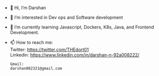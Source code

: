 - 👋 Hi, I’m Darshan
- 👀 I’m interested in Dev ops and Software development
- 🌱 I’m currently learning Javascript, Dockers, K8s, Java, and Frontend Development.
- 📫 How to reach me:   
      Twitter:
      https://twitter.com/THEdort01      
      Linkedin:
      https://www.linkedin.com/in/darshan-n-92a008222/
      
      Gmail:
      darshan002321@gmail.com

<!---
Darshan174/Darshan174 is a ✨ special ✨ repository because its `README.md` (this file) appears on your GitHub profile.
You can click the Preview link to take a look at your changes.
--->
